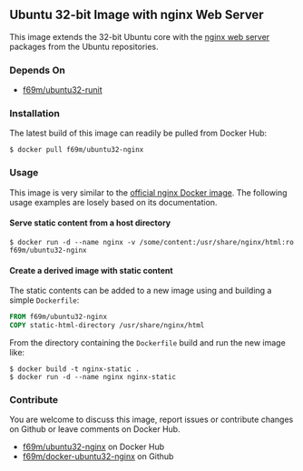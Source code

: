 
Ubuntu 32-bit Image with nginx Web Server
-----------------------------------------

This image extends the 32-bit Ubuntu core with the [nginx web server](http://nginx.org/en/) packages from the Ubuntu repositories.

### Depends On

  * [f69m/ubuntu32-runit](https://hub.docker.com/r/f69m/ubuntu32-runit/)

### Installation

The latest build of this image can readily be pulled from Docker Hub:

```console
$ docker pull f69m/ubuntu32-nginx
```

### Usage

This image is very similar to the [official nginx Docker image](https://hub.docker.com/_/nginx/). The following usage examples are losely based on its documentation.

#### Serve static content from a host directory

```console
$ docker run -d --name nginx -v /some/content:/usr/share/nginx/html:ro f69m/ubuntu32-nginx
```

#### Create a derived image with static content

The static contents can be added to a new image using and building a simple `Dockerfile`:

```dockerfile
FROM f69m/ubuntu32-nginx
COPY static-html-directory /usr/share/nginx/html
```

From the directory containing the `Dockerfile` build and run the new image like:

```console
$ docker build -t nginx-static .
$ docker run -d --name nginx nginx-static
```

### Contribute

You are welcome to discuss this image, report issues or contribute changes on Github or leave comments on Docker Hub.

  * [f69m/ubuntu32-nginx](https://hub.docker.com/r/f69m/ubuntu32-nginx/) on Docker Hub
  * [f69m/docker-ubuntu32-nginx](https://github.com/f69m/docker-ubuntu32-nginx/) on Github

